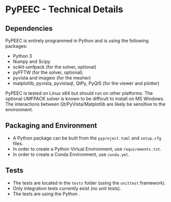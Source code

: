 # PyPEEC - Technical Details

## Dependencies

PyPEEC is entirely programmed in Python and is using the following packages:
* Python 3
* Numpy and Scipy
* scikit-umfpack (for the solver, optional)
* pyFFTW (for the solver, optional)
* pyvista and imageio (for the mesher)
* matplotlib, pyvista, pyvistaqt, QtPy, PyQt5 (for the viewer and plotter)

PyPEEC is tested on Linux x64 but should run on other platforms.
The optional UMFPACK solver is known to be difficult to install on MS Windows.
The interactions between Qt/PyVista/Matplotlib are likely be sensitive to the environment.

## Packaging and Environment

* A Python package can be built from the `pyproject.toml` and `setup.cfg` files.
* In order to create a Python Virtual Environment, use `requirements.txt`.
* In order to create a Conda Environment, use `conda.yml`.

## Tests

* The tests are located in the `tests` folder (using the `unittest` framework).
* Only integration tests currently exist (no unit tests).
* The tests are using the Python .
